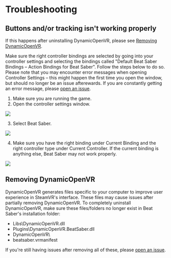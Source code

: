 # Troubleshooting
## Buttons and/or tracking isn't working properly
If this happens after uninstalling DynamicOpenVR, please see [Removing DynamicOpenVR](https://github.com/nicoco007/DynamicOpenVR/blob/master/TROUBLESHOOTING.md#removing-dynamicopenvr).

Make sure the right controller bindings are selected by going into your controller settings and selecting 
the bindings called "Default Beat Saber Bindings &ndash; Action Bindings for Beat Saber". Follow the steps below to do so. Please note that you may encounter error messages when opening Controller Settings &ndash; this might happen the first time you open the window, but should no longer be an issue afterewards. If you are constantly getting an error message, please [open an issue](https://github.com/nicoco007/DynamicOpenVR/issues).

1. Make sure you are running the game.
2. Open the controller settings window.

![](https://i.imgur.com/hmnHmIV.png)

3. Select Beat Saber.

![](https://i.imgur.com/embdQYO.png)

4. Make sure you have the right binding under Current Binding and the right controller type under Current Controller. If the current binding is anything else, Beat Saber may not work properly.

![](https://i.imgur.com/FJmjP7C.png)

## Removing DynamicOpenVR
DynamicOpenVR generates files specific to your computer to improve user experience in SteamVR's interface. These files may cause issues after partially removing DynamicOpenVR. To completely uninstall DynamicOpenVR, make sure these files/folders no longer exist in Beat Saber's installation folder:

* Libs\DynamicOpenVR.dll
* Plugins\DynamicOpenVR.BeatSaber.dll
* DynamicOpenVR\
* beatsaber.vrmanifest

If you're still having issues after removing all of these, please [open an issue](https://github.com/nicoco007/DynamicOpenVR/issues).
